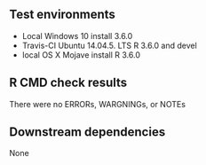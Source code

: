 ## Test environments
* Local Windows 10 install 3.6.0
* Travis-CI Ubuntu 14.04.5. LTS R 3.6.0 and devel
* local OS X Mojave install R 3.6.0

## R CMD check results
There were no ERRORs, WARGNINGs, or NOTEs

## Downstream dependencies
None
